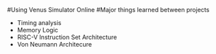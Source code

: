 #Using Venus Simulator Online
#Major things learned between projects
- Timing analysis
- Memory Logic
- RISC-V Instruction Set Architecture
- Von Neumann Architecure 
